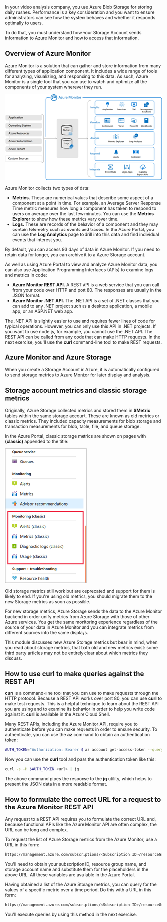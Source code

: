 In your video analysis company, you use Azure Blob Storage for storing daily rushes. Performance is a key consideration and you want to ensure administrators can see how the system behaves and whether it responds optimally to users.

To do that, you must understand how your Storage Account sends information to Azure Monitor and how to access that information.

## Overview of Azure Monitor

Azure Monitor is a solution that can gather and store information from many different types of application component. It includes a wide range of tools for analyzing, visualizing, and responding to this data. As such, Azure Monitor is a single tool that you can use to watch and optimize all the components of your system wherever they run.

![Azure Monitor overview](../media/2-azure-monitor-overview.png)

<!-- TODO: This diagram is from MS Docs and should be replaced with an original version -->

Azure Monitor collects two types of data:

- **Metrics.** These are numerical values that describe some aspect of a component at a point in time. For example, an Average Server Response Time metric measures how long a component has taken to respond to users on average over the last few minutes. You can use the **Metrics Explorer** to show how these metrics vary over time.
- **Logs.** These are records of the behavior of a component and they may contain telemetry such as events and traces. In the Azure Portal, you can use the **Log Analytics** page to drill into this data and find individual events that interest you.

By default, you can access 93 days of data in Azure Monitor. If you need to retain data for longer, you can archive it to a Azure Storage account.

As well as using Azure Portal to view and analyze Azure Monitor data, you can also use Application Programming Interfaces (APIs) to examine logs and metrics in code:

- **Azure Monitor REST API.** A REST API is a web service that you can call from your code over HTTP and port 80. The responses are usually in the JSON format.
- **Azure Monitor .NET API.** The .NET API is a set of .NET classes that you can add to any .NET project such as a desktop application, a mobile app, or an ASP.NET web app.

The .NET API is slightly easier to use and requires fewer lines of code for typical operations. However, you can only use this API in .NET projects. If you want to use node.js, for example, you cannot use the .NET API. The REST API can be called from any code that can make HTTP requests. In the next exercise, you'll use the **curl** command-line tool to make REST requests.

## Azure Monitor and Azure Storage

When you create a Storage Account in Azure, it is automatically configured to send storage metrics to Azure Monitor for later display and analysis.

## Storage account metrics and classic storage metrics

Originally, Azure Storage collected metrics and stored them in **$Metric** tables within the same storage account. These are known as old metrics or classic metrics. They included capacity measurements for blob storage and transaction measurements for blob, table, file, and queue storage.

In the Azure Portal, classic storage metrics are shown on pages with **(classic)** appended to the title:

![Classic metrics pages in the Azure Portal](../media/2-classic-metrics-in-portal.png)

Old storage metrics still work but are deprecated and support for them is likely to end. If you're using old metrics, you should migrate them to the new Storage metrics as soon as possible.

For new storage metrics, Azure Storage sends the data to the Azure Monitor backend in order unify metrics from Azure Storage with those of other Azure services. You get the same monitoring experience regardless of the source of your data in Azure Monitor and you can integrate metrics from different sources into the same displays.

This module discusses new Azure Storage metrics but bear in mind, when you read about storage metrics, that both old and new metrics exist: some third party articles may not be entirely clear about which metrics they discuss.

## How to use curl to make queries against the REST API

**curl** is a command-line tool that you can use to make requests through the HTTP protocol. Because a REST API works over port 80, you can use **curl** to make test requests. This is a helpful technique to learn about the REST API you are using and to examine its behavior in order to help you write code against it. **curl** is available in the Azure Cloud Shell.

Many REST APIs, including the Azure Monitor API, require you to authenticate before you can make requests in order to ensure security. To authenticate, you can use the **az** command to obtain an authentication token:

```bash
AUTH_TOKEN="Authorization: Bearer $(az account get-access-token --query accessToken -o tsv)"
```

Now you can use the **curl** tool and pass the authentication token like this:

```bash
curl -s -H $AUTH_TOKEN <url> | jq
```

The above command pipes the response to the **jq** utility, which helps to present the JSON data in a more readable format.

## How to formulate the correct URL for a request to the Azure Monitor REST API

Any request to a REST API requires you to formulate the correct URL and, because functional APIs like the Azure Monitor API are often complex, the URL can be long and complex.

To request the list of Azure Storage metrics from the Azure Monitor, use a URL in this form:

```bash
https://management.azure.com/subscriptions/<Subscription ID>/resourceGroups/<Resource Group Name>/providers/Microsoft.Storage/storageAccounts/<Storage Account Name>/providers/microsoft.insights/metricdefinitions?api-version=2018-01-01
```

You'll need to obtain your subscription ID, resource group name, and storage account name and substitute them for the placeholders in the above URL. All these variables are available in the Azure Portal.

Having obtained a list of the Azure Storage metrics, you can query for the values of a specific metric over a time period. Do this with a URL in this form:

```bash
https://management.azure.com/subscriptions/<Subscription ID>/resourceGroups/<Resource Group Name>/providers/Microsoft.Storage/storageAccounts/<Storage Account Name>/providers/microsoft.insights/metrics?metricnames=Availability&aggregation=Average&interval=PT1H&api-version=2018-01-01
```

You'll execute queries by using this method in the next exercise.